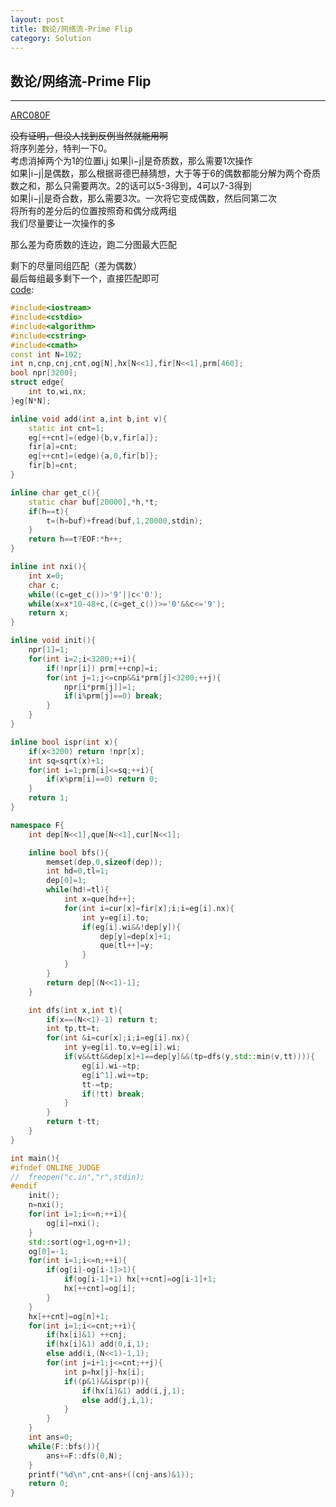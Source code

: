 ```yaml
---
layout: post
title: 数论/网络流-Prime Flip
category: Solution
---
```


## 数论/网络流-Prime Flip

---

[ARC080F](https://arc080.contest.atcoder.jp/tasks/arc080_d)  

~~没有证明，但没人找到反例当然就能用啊~~  
将序列差分，特判一下0。  
考虑消掉两个为1的位置i,j 如果|i−j|是奇质数，那么需要1次操作  
如果|i−j|是偶数，那么根据哥德巴赫猜想，大于等于6的偶数都能分解为两个奇质数之和，那么只需要两次。2的话可以5-3得到，4可以7-3得到  
如果|i−j|是奇合数，那么需要3次。一次将它变成偶数，然后同第二次  
将所有的差分后的位置按照奇和偶分成两组  
我们尽量要让一次操作的多  

那么差为奇质数的连边，跑二分图最大匹配  

剩下的尽量同组匹配（差为偶数）  
最后每组最多剩下一个，直接匹配即可  
[code](https://github.com/syniox/Online_Judge_solutions/blob/master/AtCoder/ARC080F.cpp):
```c++
#include<iostream>
#include<cstdio>
#include<algorithm>
#include<cstring>
#include<cmath>
const int N=102;
int n,cnp,cnj,cnt,og[N],hx[N<<1],fir[N<<1],prm[460];
bool npr[3200];
struct edge{
	int to,wi,nx;
}eg[N*N];

inline void add(int a,int b,int v){
	static int cnt=1;
	eg[++cnt]=(edge){b,v,fir[a]};
	fir[a]=cnt;
	eg[++cnt]=(edge){a,0,fir[b]};
	fir[b]=cnt;
}

inline char get_c(){
	static char buf[20000],*h,*t;
	if(h==t){
		t=(h=buf)+fread(buf,1,20000,stdin);
	}
	return h==t?EOF:*h++;
}

inline int nxi(){
	int x=0;
	char c;
	while((c=get_c())>'9'||c<'0');
	while(x=x*10-48+c,(c=get_c())>='0'&&c<='9');
	return x;
}

inline void init(){
	npr[1]=1;
	for(int i=2;i<3200;++i){
		if(!npr[i]) prm[++cnp]=i;
		for(int j=1;j<=cnp&&i*prm[j]<3200;++j){
			npr[i*prm[j]]=1;
			if(i%prm[j]==0) break;
		}
	}
}

inline bool ispr(int x){
	if(x<3200) return !npr[x];
	int sq=sqrt(x)+1;
	for(int i=1;prm[i]<=sq;++i){
		if(x%prm[i]==0) return 0;
	}
	return 1;
}

namespace F{
	int dep[N<<1],que[N<<1],cur[N<<1];

	inline bool bfs(){
		memset(dep,0,sizeof(dep));
		int hd=0,tl=1;
		dep[0]=1;
		while(hd!=tl){
			int x=que[hd++];
			for(int i=cur[x]=fir[x];i;i=eg[i].nx){
				int y=eg[i].to;
				if(eg[i].wi&&!dep[y]){
					dep[y]=dep[x]+1;
					que[tl++]=y;
				}
			}
		}
		return dep[(N<<1)-1];
	}

	int dfs(int x,int t){
		if(x==(N<<1)-1) return t;
		int tp,tt=t;
		for(int &i=cur[x];i;i=eg[i].nx){
			int y=eg[i].to,v=eg[i].wi;
			if(v&&tt&&dep[x]+1==dep[y]&&(tp=dfs(y,std::min(v,tt)))){
				eg[i].wi-=tp;
				eg[i^1].wi+=tp;
				tt-=tp;
				if(!tt) break;
			}
		}
		return t-tt;
	}
}

int main(){
#ifndef ONLINE_JUDGE
//	freopen("c.in","r",stdin);
#endif
	init();
	n=nxi();
	for(int i=1;i<=n;++i){
		og[i]=nxi();
	}
	std::sort(og+1,og+n+1);
	og[0]=-1;
	for(int i=1;i<=n;++i){
		if(og[i]-og[i-1]>1){
			if(og[i-1]+1) hx[++cnt]=og[i-1]+1;
			hx[++cnt]=og[i];
		}
	}
	hx[++cnt]=og[n]+1;
	for(int i=1;i<=cnt;++i){
		if(hx[i]&1) ++cnj;
		if(hx[i]&1) add(0,i,1);
		else add(i,(N<<1)-1,1);
		for(int j=i+1;j<=cnt;++j){
			int p=hx[j]-hx[i];
			if((p&1)&&ispr(p)){
				if(hx[i]&1) add(i,j,1);
				else add(j,i,1);
			}
		}
	}
	int ans=0;
	while(F::bfs()){
		ans+=F::dfs(0,N);
	}
	printf("%d\n",cnt-ans+((cnj-ans)&1));
	return 0;
}
```